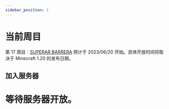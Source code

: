 ```yaml
---
sidebar_position: 1
---
```


# 当前周目

第 17 周目：[SUPERAR BARRERA](/blog/s17) 预计于 2023/06/20 开始。具体开放时间将取决于 Minecraft 1.20 的发布日期。

## 加入服务器

# 等待服务器开放。
